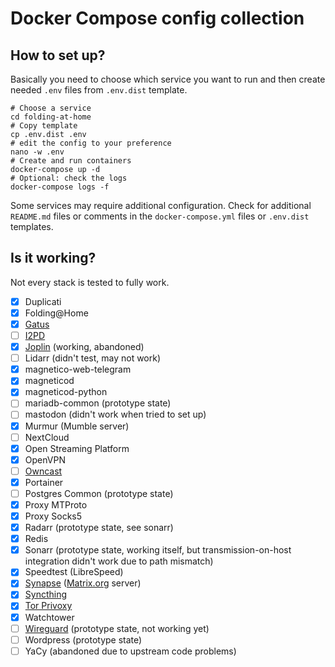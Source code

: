# Docker Compose config collection

## How to set up?

Basically you need to choose which service you want to run and then
create needed `.env` files from `.env.dist` template.

```shell
# Choose a service
cd folding-at-home
# Copy template
cp .env.dist .env
# edit the config to your preference
nano -w .env
# Create and run containers
docker-compose up -d
# Optional: check the logs
docker-compose logs -f
```

Some services may require additional configuration. Check for additional `README.md` files
or comments in the `docker-compose.yml` files or `.env.dist` templates.

## Is it working?

Not every stack is tested to fully work.

- [x] Duplicati
- [x] Folding@Home
- [x] [Gatus](https://github.com/TwiN/gatus)
- [ ] [I2PD](https://github.com/PurpleI2P/i2pd)
- [x] [Joplin](https://hub.docker.com/r/joplin/server) (working, abandoned)
- [ ] Lidarr (didn't test, may not work)
- [x] magnetico-web-telegram
- [x] magneticod
- [x] magneticod-python
- [ ] mariadb-common (prototype state)
- [ ] mastodon (didn't work when tried to set up)
- [x] Murmur (Mumble server)
- [ ] NextCloud
- [x] Open Streaming Platform
- [x] OpenVPN
- [ ] [Owncast](https://owncast.online/)
- [x] Portainer
- [ ] Postgres Common (prototype state)
- [x] Proxy MTProto
- [x] Proxy Socks5
- [x] Radarr (prototype state, see sonarr)
- [x] Redis
- [x] Sonarr (prototype state, working itself, but transmission-on-host integration didn't work due to path mismatch)
- [x] Speedtest (LibreSpeed)
- [x] [Synapse](https://hub.docker.com/r/matrixdotorg/synapse) ([Matrix.org](https://matrix.org/) server)
- [x] [Syncthing](https://hub.docker.com/r/linuxserver/syncthing)
- [x] [Tor Privoxy](https://hub.docker.com/r/dperson/torproxy)
- [x] Watchtower
- [ ] [Wireguard](https://hub.docker.com/r/cmulk/wireguard-docker) (prototype state, not working yet)
- [ ] Wordpress (prototype state)
- [ ] YaCy (abandoned due to upstream code problems)

